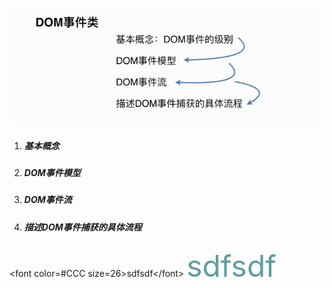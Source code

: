 ![](/assets/import8.png)

1. ##### 基本概念
2. ##### DOM事件模型
3. ##### DOM事件流
4. ##### 描述DOM事件捕获的具体流程

&lt;font color=\#CCC size=26&gt;sdfsdf&lt;/font&gt;
<font color=#5F9EA0 size=7>sdfsdf</font>

